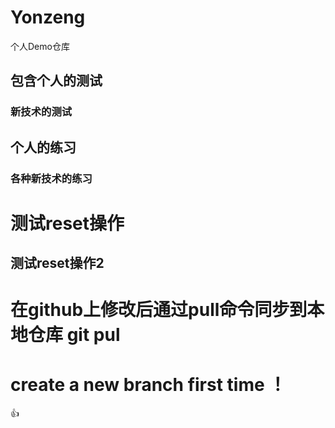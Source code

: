 # Yonzeng
个人Demo仓库
## 包含个人的测试
### 新技术的测试
## 个人的练习
### 各种新技术的练习

# 测试reset操作
## 测试reset操作2

# 在github上修改后通过pull命令同步到本地仓库 git pul


# create a new branch first time ！
:+1:
